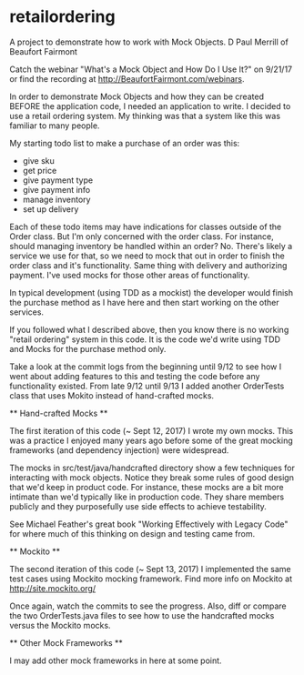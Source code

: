 # retailordering
A project to demonstrate how to work with Mock Objects. 
D Paul Merrill of Beaufort Fairmont

Catch the webinar "What's a Mock Object and How Do I Use It?" on 9/21/17 or find the recording at 
http://BeaufortFairmont.com/webinars.

In order to demonstrate Mock Objects and how they can be created BEFORE the application code, I 
needed an application to write. I decided to use a retail ordering system. My thinking was that 
a system like this was familiar to many people.

My starting todo list to make a purchase of an order was this:
* give sku
* get price
* give payment type
* give payment info
* manage inventory
* set up delivery

Each of these todo items may have indications for classes outside of the Order class. But I'm only 
concerned with the order class. For instance, should managing inventory be handled within an order?
No. There's likely a service we use for that, so we need to mock that out in order to finish the order
class and it's functionality. Same thing with delivery and authorizing payment. I've used mocks for 
those other areas of functionality. 

In typical development (using TDD as a mockist) the developer would finish the purchase method as I 
have here and then start working on the other services. 

If you followed what I described above, then you know there is no working "retail ordering" system 
in this code. It is the code we'd write using TDD and Mocks for the purchase method only. 

Take a look at the commit logs from the beginning until 9/12 to see how I went about adding features 
to this and testing the code before any functionality existed. From late 9/12 until 9/13 I added another 
OrderTests class that uses Mokito instead of hand-crafted mocks.



** Hand-crafted Mocks **

The first iteration of this code (~ Sept 12, 2017) I wrote my own mocks. This was a practice I enjoyed many years ago
before some of the great mocking frameworks (and dependency injection) were widespread.

The mocks in src/test/java/handcrafted directory show a few techniques for interacting with mock objects. Notice they
break some rules of good design that we'd keep in product code. For instance, these mocks are a bit more intimate than
we'd typically like in production code. They share members publicly and they purposefully use side effects to achieve 
testability. 

See Michael Feather's great book "Working Effectively with Legacy Code" for where much of this thinking on design and 
testing came from.



** Mockito **

The second iteration of this code (~ Sept 13, 2017) I implemented the same test cases using Mockito mocking framework. 
Find more info on Mockito at http://site.mockito.org/

Once again, watch the commits to see the progress. Also, diff or compare the two OrderTests.java files to see how to use
the handcrafted mocks versus the Mockito mocks.




** Other Mock Frameworks **

I may add other mock frameworks in here at some point.


